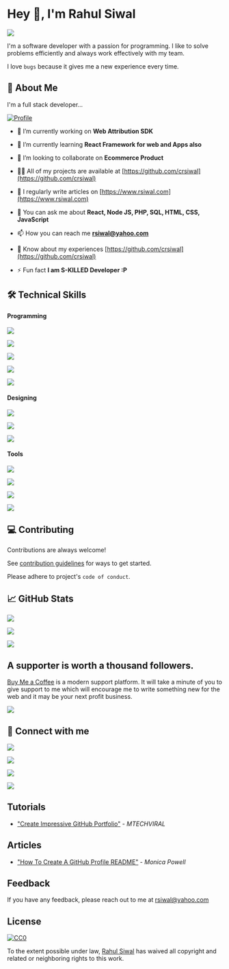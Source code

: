 
# Hey 👋, I'm Rahul Siwal 

[![](https://komarev.com/ghpvc/?username=crsiwal&label=User+visited+my+profile&color=0e75b6&style=plastic)](https://github.com/crsiwal)

I'm a software developer with a passion for programming. 
I like to solve problems efficiently and always work effectively with my team.

I love `bugs` because it gives me a new experience every time.


## 🚀 About Me
I'm a full stack developer... 

[![Profile](https://github-profile-trophy.vercel.app/?username=crsiwal)](https://github.com/crsiwal)

- 🔭 I’m currently working on **Web Attribution SDK**

- 🌱 I’m currently learning **React Framework for web and Apps also**

- 👯 I’m looking to collaborate on **Ecommerce Product**

- 👨‍💻 All of my projects are available at [https://github.com/crsiwal](https://github.com/crsiwal)

- 📝 I regularly write articles on [https://www.rsiwal.com](https://www.rsiwal.com)

- 💬 You can ask me about **React, Node JS, PHP, SQL, HTML, CSS, JavaScript**

- 📫 How you can reach me **rsiwal@yahoo.com**

- 📄 Know about my experiences [https://github.com/crsiwal](https://github.com/crsiwal)

- ⚡ Fun fact **I am S-KILLED Developer :P**

## 🛠 Technical Skills

#### Programming

![](https://img.shields.io/badge/Code-React-informational?style=flat&logo=react&color=61DAFB)

![](https://img.shields.io/badge/Code-Redux-informational?style=flat&logo=Redux&color=764ABC)

![](https://img.shields.io/badge/Code-JavaScript-informational?style=flat&logo=JavaScript&color=F7DF1E)

![](https://img.shields.io/badge/Code-HTML5-informational?style=flat&logo=HTML5&color=E34F26)

![](https://img.shields.io/badge/Code-PostgreSQL-informational?style=flat&logo=PostgreSQL&color=336791)

#### Designing

![](https://img.shields.io/badge/Style-Bootstrap-informational?style=flat&logo=Bootstrap&color=7952B3)

![](https://img.shields.io/badge/Style-CSS3-informational?style=flat&logo=CSS3&color=1572B6)

![](https://img.shields.io/badge/Style-styled--components-informational?style=flat&logo=styled-components&color=DB7093)

#### Tools

![](https://img.shields.io/badge/Tools-NPM-informational?style=flat&logo=NPM&color=CB3837)

![](https://img.shields.io/badge/Tools-Heroku-informational?style=flat&logo=Heroku&color=430098)

![](https://img.shields.io/badge/Tools-Git-informational?style=flat&logo=Git&color=F05032)

![](https://img.shields.io/badge/Tools-GitHub-informational?style=flat&logo=GitHub&color=181717)

## 💻 Contributing

Contributions are always welcome!

See [contribution guidelines](contributing.md) for ways to get started.

Please adhere to project's `code of conduct`.
## 📈 GitHub Stats 

[![](https://github-readme-stats.vercel.app/api/top-langs?username=crsiwal&show_icons=true&locale=en&layout=compact)](https://github.com/crsiwal)

[![](https://github-readme-stats.vercel.app/api?username=crsiwal)](https://github.com/crsiwal)

[![](https://github-readme-streak-stats.herokuapp.com/?user=crsiwal)](https://github.com/crsiwal)

## A supporter is worth a thousand followers.

[Buy Me a Coffee](https://www.buymeacoffee.com/rsiwal) is a modern support platform. It will take a minute of you to give support to me which will encourage me to write something new for the web and it may be your next profit business.

[![](https://cdn.buymeacoffee.com/buttons/v2/default-yellow.png)](https://www.buymeacoffee.com/rsiwal)
## 🤝 Connect with me

[![](https://img.shields.io/badge/Profile-Twitter-1DA1F2?style=flat&logo=twitter&color=336791&logoColor=white)](https://twitter.com/rahulsiwal)

[![](https://img.shields.io/badge/Profile-Linkedin-0A66C2?style=flat&logo=linkedin&logoColor=white)](https://linkedin.com/in/rsiwal)

[![](https://img.shields.io/badge/Profile-Facebook-3b5998?style=flat&logo=facebook&logoColor=white)](https://fb.com/rsiwal)

[![](https://img.shields.io/badge/Profile-Instagram-3f729b?style=flat&logo=instagram&logoColor=white)](https://instagram.com/rahulsiwal)
## Tutorials

- ["Create Impressive GitHub Portfolio"](https://www.youtube.com/watch?v=dkE4mVhwMB4) - *MTECHVIRAL*


## Articles

- ["How To Create A GitHub Profile README"](https://www.aboutmonica.com/blog/how-to-create-a-github-profile-readme) - *Monica Powell*

## Feedback

If you have any feedback, please reach out to me at rsiwal@yahoo.com


## License 

[![CC0](https://licensebuttons.net/p/zero/1.0/88x31.png)](https://creativecommons.org/publicdomain/zero/1.0/)

To the extent possible under law, [Rahul Siwal](https://github.com/crsiwal) has waived all copyright and related or neighboring rights to this work.



<a href="https://github.com/crsiwal">
  <img src="https://komarev.com/ghpvc/?username=crsiwal" width="0" height="0"/>
</a>
